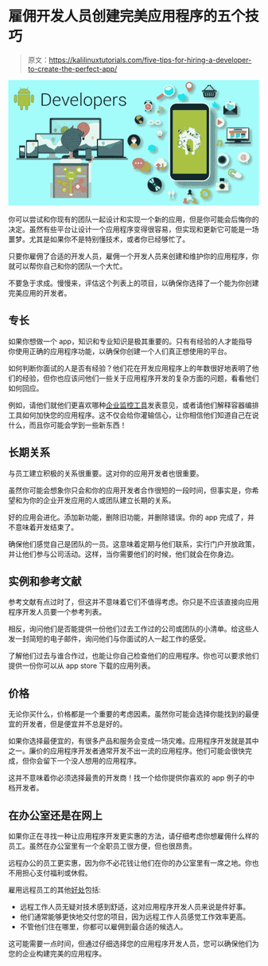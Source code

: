 # 雇佣开发人员创建完美应用程序的五个技巧

> 原文：<https://kalilinuxtutorials.com/five-tips-for-hiring-a-developer-to-create-the-perfect-app/>

[![Five Tips for Hiring a Developer to Create the Perfect App](img//78116e2764a9508a9fd1b72d76eaf003.png "Five Tips for Hiring a Developer to Create the Perfect App")](https://1.bp.blogspot.com/-ptkx2rwqPhU/Xd4E_sFr1JI/AAAAAAAAF34/ABDOqqeia7QF9vssxve4fHXFLaXfhszaQCLcBGAsYHQ/s1600/OHrhP1574831707.png)

你可以尝试和你现有的团队一起设计和实现一个新的应用，但是你可能会后悔你的决定。虽然有些平台让设计一个应用程序变得很容易，但实现和更新它可能是一场噩梦。尤其是如果你不是特别懂技术，或者你已经够忙了。

只要你雇佣了合适的开发人员，雇佣一个开发人员来创建和维护你的应用程序，你就可以帮你自己和你的团队一个大忙。

不要急于求成。慢慢来，评估这个列表上的项目，以确保你选择了一个能为你创建完美应用的开发者。

## **专长**

如果你想做一个 app，知识和专业知识是极其重要的。只有有经验的人才能指导你使用正确的应用程序功能，以确保你创建一个人们真正想使用的平台。

如何判断你面试的人是否有经验？他们花在开发应用程序上的年数很好地表明了他们的经验，但你也应该问他们一些关于应用程序开发的复杂方面的问题，看看他们如何回应。

例如，请他们就他们更喜欢哪种[企业监控工具](https://blog.overops.com/appdynamics-vs-dynatrace-battle-of-the-enterprise-monitoring-giants/)发表意见，或者请他们解释容器编排工具如何加快您的应用程序。这不仅会给你灌输信心，让你相信他们知道自己在说什么，而且你可能会学到一些新东西！

## **长期关系**

与员工建立积极的关系很重要。这对你的应用开发者也很重要。

虽然你可能会想象你只会和你的应用开发者合作很短的一段时间，但事实是，你希望和为你的企业开发应用的人或团队建立长期的关系。

好的应用会进化。添加新功能，删除旧功能，并删除错误。你的 app 完成了，并不意味着开发结束了。

确保他们感觉自己是团队的一员。这意味着定期与他们联系，实行门户开放政策，并让他们参与公司活动。这样，当你需要他们的时候，他们就会在你身边。

## **实例和参考文献**

参考文献有点过时了，但这并不意味着它们不值得考虑。你只是不应该直接向应用程序开发人员要一个参考列表。

相反，询问他们是否能提供一份他们过去工作过的公司或团队的小清单。给这些人发一封简短的电子邮件，询问他们与你面试的人一起工作的感受。

了解他们过去与谁合作过，也能让你自己检查他们的应用程序。你也可以要求他们提供一份你可以从 app store 下载的应用列表。

## **价格**

无论你买什么，价格都是一个重要的考虑因素。虽然你可能会选择你能找到的最便宜的开发者，但是便宜并不总是好的。

如果你选择最便宜的，有很多产品和服务会变成一场灾难。应用程序开发就是其中之一。廉价的应用程序开发者通常开发不出一流的应用程序。他们可能会很快完成，但你会留下一个没人想用的应用程序。

这并不意味着你必须选择最贵的开发商！找一个给你提供你喜欢的 app 例子的中档开发者。

## **在办公室还是在网上**

如果你正在寻找一种让应用程序开发更实惠的方法，请仔细考虑你想雇佣什么样的员工。虽然在办公室里有一个全职员工很方便，但也很昂贵。

远程办公的员工更实惠，因为你不必花钱让他们在你的办公室里有一席之地。你也不用担心支付福利或休假。

雇用远程员工的其他[好处](https://www.allbusiness.com/7-benefits-hiring-remote-workers-20988-1.html)包括:

*   远程工作人员无疑对技术感到舒适，这对应用程序开发人员来说是件好事。
*   他们通常能够更快地交付您的项目，因为远程工作人员感觉工作效率更高。
*   不管他们住在哪里，你都可以雇佣到最合适的候选人。

这可能需要一点时间，但通过仔细选择您的应用程序开发人员，您可以确保他们为您的企业构建完美的应用程序。